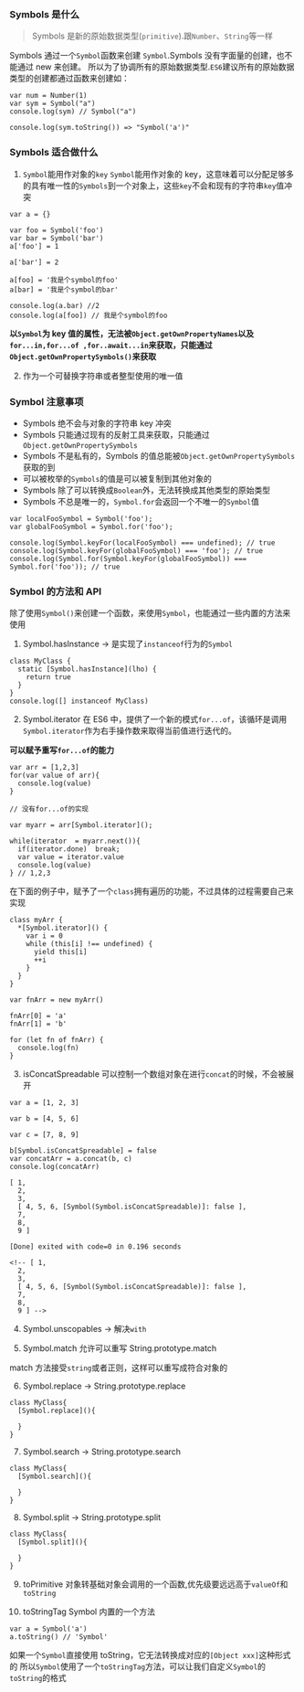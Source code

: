 ### Symbols 是什么

> Symbols 是新的原始数据类型(`primitive`).跟`Number`、`String`等一样

Symbols 通过一个`Symbol`函数来创建 `Symbol`.Symbols 没有字面量的创建，也不能通过 new 来创建。
所以为了协调所有的原始数据类型.`ES6`建议所有的原始数据类型的创建都通过函数来创建如：

```
var num = Number(1)
var sym = Symbol("a")
console.log(sym) // Symbol("a")

console.log(sym.toString()) => "Symbol('a')"
```

### Symbols 适合做什么

1. `Symbol`能用作对象的`key`
   `Symbol`能用作对象的 key，这意味着可以分配足够多的具有唯一性的`Symbols`到一个对象上，这些`key`不会和现有的字符串`key`值冲突

```
var a = {}

var foo = Symbol('foo')
var bar = Symbol('bar')
a['foo'] = 1

a['bar'] = 2

a[foo] = '我是个symbol的foo'
a[bar] = '我是个symbol的bar'

console.log(a.bar) //2
console.log(a[foo]) // 我是个symbol的foo

```

**以`Symbol`为 key 值的属性，无法被`Object.getOwnPropertyNames`以及`for...in,for...of ,for..await...in`来获取，只能通过`Object.getOwnPropertySymbols()`来获取**

2. 作为一个可替换字符串或者整型使用的唯一值

### Symbol 注意事项

- Symbols 绝不会与对象的字符串 key 冲突
- Symbols 只能通过现有的反射工具来获取，只能通过`Object.getOwnPropertySymbols`
- Symbols 不是私有的，Symbols 的值总能被`Object.getOwnPropertySymbols`获取的到
- 可以被枚举的`Symbols`的值是可以被复制到其他对象的
- Symbols 除了可以转换成`Boolean`外，无法转换成其他类型的原始类型
- Symbols 不总是唯一的，`Symbol.for`会返回一个不唯一的`Symbol`值

```
var localFooSymbol = Symbol('foo');
var globalFooSymbol = Symbol.for('foo');

console.log(Symbol.keyFor(localFooSymbol) === undefined); // true
console.log(Symbol.keyFor(globalFooSymbol) === 'foo'); // true
console.log(Symbol.for(Symbol.keyFor(globalFooSymbol)) === Symbol.for('foo')); // true
```

### Symbol 的方法和 API

除了使用`Symbol()`来创建一个函数，来使用`Symbol`，也能通过一些内置的方法来使用

1. Symbol.hasInstance -> 是实现了`instanceof`行为的`Symbol`

```
class MyClass {
  static [Symbol.hasInstance](lho) {
    return true
  }
}
console.log([] instanceof MyClass)

```

2. Symbol.iterator
   在 ES6 中，提供了一个新的模式`for...of`，该循环是调用`Symbol.iterator`作为右手操作数来取得当前值进行迭代的。

**可以赋予重写`for...of`的能力**

```
var arr = [1,2,3]
for(var value of arr){
  console.log(value)
}

// 没有for...of的实现

var myarr = arr[Symbol.iterator]();

while(iterator  = myarr.next()){
  if(iterator.done)  break;
  var value = iterator.value
  console.log(value)
} // 1,2,3
```

在下面的例子中，赋予了一个`class`拥有遍历的功能，不过具体的过程需要自己来实现

```
class myArr {
  *[Symbol.iterator]() {
    var i = 0
    while (this[i] !== undefined) {
      yield this[i]
      ++i
    }
  }
}

var fnArr = new myArr()

fnArr[0] = 'a'
fnArr[1] = 'b'

for (let fn of fnArr) {
  console.log(fn)
}

```

3. isConcatSpreadable
   可以控制一个数组对象在进行`concat`的时候，不会被展开

```
var a = [1, 2, 3]

var b = [4, 5, 6]

var c = [7, 8, 9]

b[Symbol.isConcatSpreadable] = false
var concatArr = a.concat(b, c)
console.log(concatArr)

[ 1,
  2,
  3,
  [ 4, 5, 6, [Symbol(Symbol.isConcatSpreadable)]: false ],
  7,
  8,
  9 ]

[Done] exited with code=0 in 0.196 seconds

<!-- [ 1,
  2,
  3,
  [ 4, 5, 6, [Symbol(Symbol.isConcatSpreadable)]: false ],
  7,
  8,
  9 ] -->

```

4. Symbol.unscopables -> 解决`with`

5. Symbol.match 允许可以重写 String.prototype.match

match 方法接受`string`或者正则，这样可以重写成符合对象的

6. Symbol.replace -> String.prototype.replace

```
class MyClass{
  [Symbol.replace](){

  }
}
```

7. Symbol.search -> String.prototype.search

```
class MyClass{
  [Symbol.search](){

  }
}
```

8. Symbol.split -> String.prototype.split

```
class MyClass{
  [Symbol.split](){

  }
}
```

9. toPrimitive 对象转基础对象会调用的一个函数,优先级要远远高于`valueOf`和`toString`

10. toStringTag Symbol 内置的一个方法

```
var a = Symbol('a')
a.toString() // 'Symbol'
```

如果一个`Symbol`直接使用 toString，它无法转换成对应的`[Object xxx]`这种形式的
所以`Symbol`使用了一个`toStringTag`方法，可以让我们自定义`Symbol`的`toString`的格式
